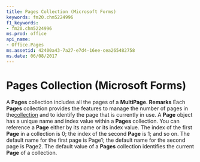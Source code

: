 ```yaml
---
title: Pages Collection (Microsoft Forms)
keywords: fm20.chm5224996
f1_keywords:
- fm20.chm5224996
ms.prod: office
api_name:
- Office.Pages
ms.assetid: 42400a43-7a27-e7d4-16ee-cea265482758
ms.date: 06/08/2017
---
```



# Pages Collection (Microsoft Forms)



A  **Pages** collection includes all the pages of a **MultiPage**.
 **Remarks**
Each  **Pages** collection provides the features to manage the number of pages in the[collection](../../Glossary/vbe-glossary.md) and to identify the page that is currently in use.
A  **Page** object has a unique name and index value within a **Pages** collection. You can reference a **Page** either by its name or its index value. The index of the first **Page** in a collection is 0; the index of the second **Page** is 1; and so on. The default name for the first page is Page1; the default name for the second page is Page2.
The default value of a  **Pages** collection identifies the current **Page** of a collection.


